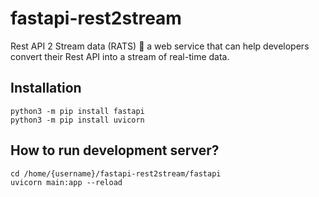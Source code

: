 # fastapi-rest2stream
Rest API 2 Stream data (RATS) 🐀  a web service that can help developers convert their Rest API into a stream of real-time data. 

## Installation
```
python3 -m pip install fastapi
python3 -m pip install uvicorn
```

## How to run development server?

```
cd /home/{username}/fastapi-rest2stream/fastapi
uvicorn main:app --reload
```
